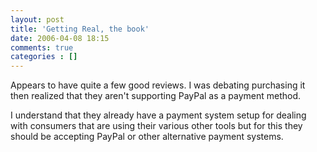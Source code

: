 ```yaml
---
layout: post
title: 'Getting Real, the book'
date: 2006-04-08 18:15
comments: true
categories : []
---  
```


Appears to have quite a few good reviews. I was debating purchasing it then realized that they aren't supporting PayPal as a payment method.

I understand that they already have a payment system setup for dealing with consumers that are using their various other tools but for this they should be accepting PayPal or other alternative payment systems.

